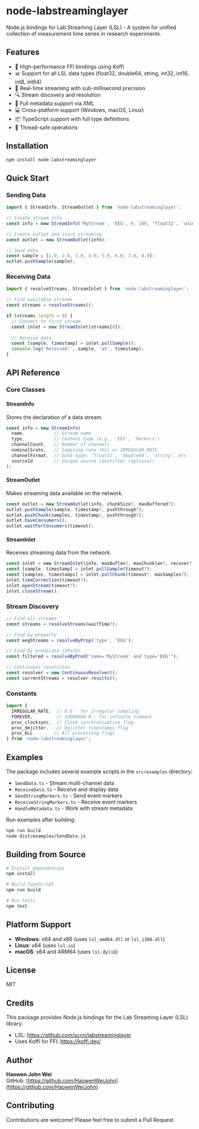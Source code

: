 # node-labstreaminglayer

Node.js bindings for Lab Streaming Layer (LSL) - A system for unified collection of measurement time series in research experiments.

## Features

- 🚀 High-performance FFI bindings using Koffi
- 📊 Support for all LSL data types (float32, double64, string, int32, int16, int8, int64)
- 🔄 Real-time streaming with sub-millisecond precision
- 🔍 Stream discovery and resolution
- 📝 Full metadata support via XML
- 💻 Cross-platform support (Windows, macOS, Linux)
- 📦 TypeScript support with full type definitions
- 🧵 Thread-safe operations

## Installation

```bash
npm install node-labstreaminglayer
```

## Quick Start

### Sending Data

```javascript
import { StreamInfo, StreamOutlet } from 'node-labstreaminglayer';

// Create stream info
const info = new StreamInfo('MyStream', 'EEG', 8, 100, 'float32', 'uniqueid123');

// Create outlet and start streaming
const outlet = new StreamOutlet(info);

// Send data
const sample = [1.0, 2.0, 3.0, 4.0, 5.0, 6.0, 7.0, 8.0];
outlet.pushSample(sample);
```

### Receiving Data

```javascript
import { resolveStreams, StreamInlet } from 'node-labstreaminglayer';

// Find available streams
const streams = resolveStreams();

if (streams.length > 0) {
  // Connect to first stream
  const inlet = new StreamInlet(streams[0]);
  
  // Receive data
  const [sample, timestamp] = inlet.pullSample();
  console.log('Received:', sample, 'at', timestamp);
}
```

## API Reference

### Core Classes

#### StreamInfo
Stores the declaration of a data stream.

```javascript
const info = new StreamInfo(
  name,           // Stream name
  type,           // Content type (e.g., 'EEG', 'Markers')
  channelCount,   // Number of channels
  nominalSrate,   // Sampling rate (Hz) or IRREGULAR_RATE
  channelFormat,  // Data type: 'float32', 'double64', 'string', etc.
  sourceId        // Unique source identifier (optional)
);
```

#### StreamOutlet
Makes streaming data available on the network.

```javascript
const outlet = new StreamOutlet(info, chunkSize?, maxBuffered?);
outlet.pushSample(sample, timestamp?, pushthrough?);
outlet.pushChunk(samples, timestamp?, pushthrough?);
outlet.haveConsumers();
outlet.waitForConsumers(timeout);
```

#### StreamInlet
Receives streaming data from the network.

```javascript
const inlet = new StreamInlet(info, maxBuflen?, maxChunklen?, recover?, processingFlags?);
const [sample, timestamp] = inlet.pullSample(timeout?);
const [samples, timestamps] = inlet.pullChunk(timeout?, maxSamples?);
inlet.timeCorrection(timeout?);
inlet.openStream(timeout?);
inlet.closeStream();
```

### Stream Discovery

```javascript
// Find all streams
const streams = resolveStreams(waitTime?);

// Find by property
const eegStreams = resolveByProp('type', 'EEG');

// Find by predicate (XPath)
const filtered = resolveByPred("name='MyStream' and type='EEG'");

// Continuous resolution
const resolver = new ContinuousResolver();
const currentStreams = resolver.results();
```

### Constants

```javascript
import { 
  IRREGULAR_RATE,  // 0.0 - for irregular sampling
  FOREVER,         // 32000000.0 - for infinite timeout
  proc_clocksync,  // Clock synchronization flag
  proc_dejitter,   // Dejitter timestamps flag
  proc_ALL        // All processing flags
} from 'node-labstreaminglayer';
```

## Examples

The package includes several example scripts in the `src/examples` directory:

- `SendData.ts` - Stream multi-channel data
- `ReceiveData.ts` - Receive and display data
- `SendStringMarkers.ts` - Send event markers
- `ReceiveStringMarkers.ts` - Receive event markers
- `HandleMetadata.ts` - Work with stream metadata

Run examples after building:
```bash
npm run build
node dist/examples/SendData.js
```

## Building from Source

```bash
# Install dependencies
npm install

# Build TypeScript
npm run build

# Run tests
npm test
```

## Platform Support

- **Windows**: x64 and x86 (uses `lsl_amd64.dll` or `lsl_i386.dll`)
- **Linux**: x64 (uses `lsl.so`)
- **macOS**: x64 and ARM64 (uses `lsl.dylib`)

## License

MIT

## Credits

This package provides Node.js bindings for the Lab Streaming Layer (LSL) library.
- LSL: https://github.com/sccn/labstreaminglayer
- Uses Koffi for FFI: https://koffi.dev/

## Author

**Haowen John Wei**  
GitHub: [https://github.com/HaowenWeiJohn](https://github.com/HaowenWeiJohn)

## Contributing

Contributions are welcome! Please feel free to submit a Pull Request.